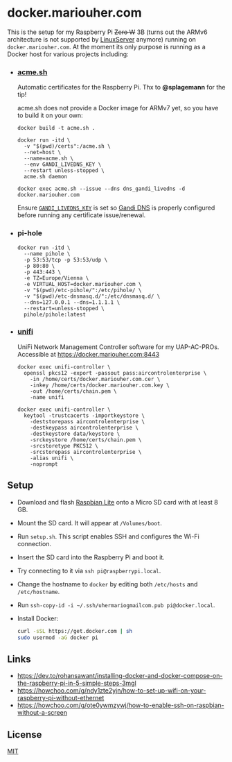 # docker.mariouher.com

This is the setup for my Raspberry Pi ~~Zero W~~ 3B (turns out the ARMv6
architecture is not supported by [LinuxServer](https://linuxserver.io) anymore)
running on `docker.mariouher.com`. At the moment its only purpose is running as a Docker
host for various projects including:

- ### [acme.sh](https://github.com/Neilpang/acme.sh/wiki/Run-acme.sh-in-docker#3-run-acmesh-as-a-docker-daemon)

  Automatic certificates for the Raspberry Pi. Thx to **@splagemann** for the
  tip!

  acme.sh does not provide a Docker image for ARMv7 yet, so you have to build it on your own:

  ```
  docker build -t acme.sh .

  docker run -itd \
    -v "$(pwd)/certs":/acme.sh \
    --net=host \
    --name=acme.sh \
    --env GANDI_LIVEDNS_KEY \
    --restart unless-stopped \
    acme.sh daemon

  docker exec acme.sh --issue --dns dns_gandi_livedns -d docker.mariouher.com
  ```

  Ensure [`GANDI_LIVEDNS_KEY`](https://github.com/Neilpang/acme.sh/wiki/dnsapi#18-use-gandi-livedns-api)
  is set so [Gandi DNS](https://github.com/Neilpang/acme.sh/wiki/dnsapi#18-use-gandi-livedns-api)
  is properly configured before running any certificate issue/renewal.

- ### pi-hole

  ```
  docker run -itd \
    --name pihole \
    -p 53:53/tcp -p 53:53/udp \
    -p 80:80 \
    -p 443:443 \
    -e TZ=Europe/Vienna \
    -e VIRTUAL_HOST=docker.mariouher.com \
    -v "$(pwd)/etc-pihole/":/etc/pihole/ \
    -v "$(pwd)/etc-dnsmasq.d/":/etc/dnsmasq.d/ \
    --dns=127.0.0.1 --dns=1.1.1.1 \
    --restart=unless-stopped \
    pihole/pihole:latest
  ```

- ### [unifi](https://github.com/ream88/unifi)

  UniFi Network Management Controller software for my UAP-AC-PROs.
  Accessible at https://docker.mariouher.com:8443

  ```
  docker exec unifi-controller \
    openssl pkcs12 -export -passout pass:aircontrolenterprise \
      -in /home/certs/docker.mariouher.com.cer \
      -inkey /home/certs/docker.mariouher.com.key \
      -out /home/certs/chain.pem \
      -name unifi

  docker exec unifi-controller \
    keytool -trustcacerts -importkeystore \
      -deststorepass aircontrolenterprise \
      -destkeypass aircontrolenterprise \
      -destkeystore data/keystore \
      -srckeystore /home/certs/chain.pem \
      -srcstoretype PKCS12 \
      -srcstorepass aircontrolenterprise \
      -alias unifi \
      -noprompt
  ```

## Setup

- Download and flash [Raspbian Lite](https://www.raspberrypi.org/downloads/raspbian/) onto a Micro SD card with at least 8 GB.
- Mount the SD card. It will appear at `/Volumes/boot`.
- Run `setup.sh`. This script enables SSH and configures the Wi-Fi connection.
- Insert the SD card into the Raspberry Pi and boot it.
- Try connecting to it via `ssh pi@raspberrypi.local`.
- Change the hostname to `docker` by editing both `/etc/hosts` and `/etc/hostname`.
- Run `ssh-copy-id -i ~/.ssh/uhermariogmailcom.pub pi@docker.local`.
- Install Docker:

  ```sh
  curl -sSL https://get.docker.com | sh
  sudo usermod -aG docker pi
  ```

## Links

- https://dev.to/rohansawant/installing-docker-and-docker-compose-on-the-raspberry-pi-in-5-simple-steps-3mgl
- https://howchoo.com/g/ndy1zte2yjn/how-to-set-up-wifi-on-your-raspberry-pi-without-ethernet
- https://howchoo.com/g/ote0ywmzywj/how-to-enable-ssh-on-raspbian-without-a-screen

## License

[MIT](LICENSE.md)
